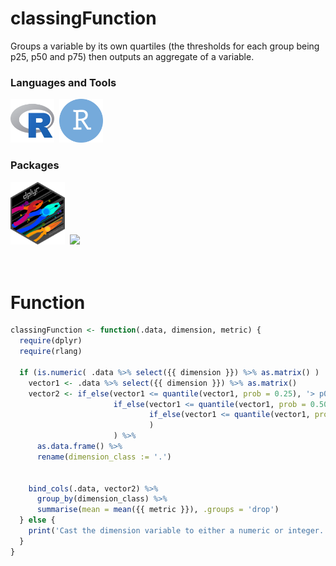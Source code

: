 # classingFunction
Groups a variable by its own quartiles (the thresholds for each group being p25, p50 and p75) then outputs an aggregate of a variable.

### Languages and Tools
<div>
  <img src="https://github.com/devicons/devicon/blob/master/icons/r/r-original.svg" title="r" alt="r" width="70" height="70"/>&nbsp;
  <img src="https://github.com/devicons/devicon/blob/master/icons/rstudio/rstudio-original.svg" title="RStudio" alt="RStudio" width="70" height="70"/>&nbsp;
</div>

### Packages
<div>
  <img src="https://github.com/tidyverse/dplyr/raw/main/man/figures/logo.png" height="100" style="max-width: 100%;"/>&nbsp;
  <img src="https://github.com/tidyverse/rlang/raw/main/man/figures/logo.png" height="100" style="max-width: 100%;"/>&nbsp;
</div>
<br>
<br>

# Function
```r
classingFunction <- function(.data, dimension, metric) {
  require(dplyr)
  require(rlang)
  
  if (is.numeric( .data %>% select({{ dimension }}) %>% as.matrix() )  )   {
    vector1 <- .data %>% select({{ dimension }}) %>% as.matrix()
    vector2 <- if_else(vector1 <= quantile(vector1, prob = 0.25), '> p0, <= p25',
                       if_else(vector1 <= quantile(vector1, prob = 0.50), '> p25, <= p50',
                               if_else(vector1 <= quantile(vector1, prob = 0.75), '> p50, <= p75', '> p75, <= p99')
                               )
                       ) %>%
      as.data.frame() %>%
      rename(dimension_class := '.') 
      
    
    bind_cols(.data, vector2) %>% 
      group_by(dimension_class) %>% 
      summarise(mean = mean({{ metric }}), .groups = 'drop')
  } else {
    print('Cast the dimension variable to either a numeric or integer. Only numerical data is allowed')
  }
}
```
